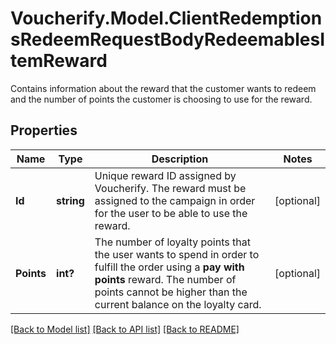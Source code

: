 # Voucherify.Model.ClientRedemptionsRedeemRequestBodyRedeemablesItemReward
Contains information about the reward that the customer wants to redeem and the number of points the customer is choosing to use for the reward.

## Properties

Name | Type | Description | Notes
------------ | ------------- | ------------- | -------------
**Id** | **string** | Unique reward ID assigned by Voucherify. The reward must be assigned to the campaign in order for the user to be able to use the reward. | [optional] 
**Points** | **int?** | The number of loyalty points that the user wants to spend in order to fulfill the order using a **pay with points** reward. The number of points cannot be higher than the current balance on the loyalty card. | [optional] 

[[Back to Model list]](../README.md#documentation-for-models) [[Back to API list]](../README.md#documentation-for-api-endpoints) [[Back to README]](../README.md)

